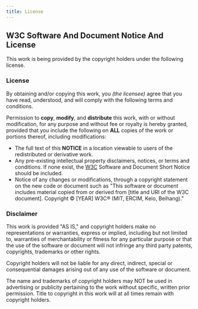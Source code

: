 ```yaml
---
title: License
---
```


## W3C Software And Document Notice And License

This work is being provided by the copyright holders under the following license.

### License

By obtaining and/or copying this work, you _(the licensee)_ agree that you have read, understood, and will comply with the following terms and conditions.

Permission to **copy**, **modify**, and **distribute** this work, with or without modification, for any purpose and without fee or royalty is hereby granted, provided that you include the following on **ALL** copies of the work or portions thereof, including modifications:

- The full text of this **NOTICE** in a location viewable to users of the redistributed or derivative work.
- Any pre-existing intellectual property disclaimers, notices, or terms and conditions. If none exist, the [W3C](https://www.w3.org/) Software and Document Short Notice should be included.
- Notice of any changes or modifications, through a copyright statement on the new code or document such as "This software or document includes material copied from or derived from [title and URI of the W3C document]. Copyright © [YEAR] W3C® (MIT, ERCIM, Keio, Beihang)."

### Disclaimer

This work is provided "AS IS," and copyright holders make no representations or warranties, express or implied, including but not limited to, warranties of merchantability or fitness for any particular purpose or that the use of the software or document will not infringe any third party patents, copyrights, trademarks or other rights.

Copyright holders will not be liable for any direct, indirect, special or consequential damages arising out of any use of the software or document.

The name and trademarks of copyright holders may NOT be used in advertising or publicity pertaining to the work without specific, written prior permission. Title to copyright in this work will at all times remain with copyright holders.
